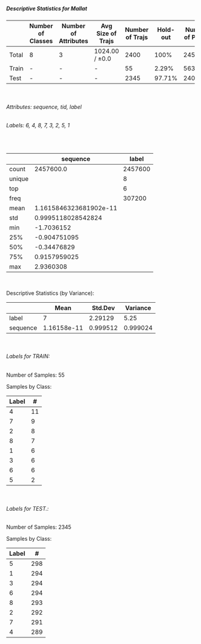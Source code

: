 ##### Descriptive Statistics for Mallat


|       |   Number of Classes |   Number of Attributes |   Avg Size of Trajs |   Number of Trajs | Hold-out   |   Number of Points |   Longest Size |   Shortest Size |
|-------|---------------------|------------------------|---------------------|-------------------|------------|--------------------|----------------|-----------------|
| Total | 8                   | 3                      | 1024.00 / ±0.0      | 2400              | 100%       |            2457600 |           1024 |            1024 |
| Train | -                   | -                      | -                   | 55                | 2.29%      |              56320 |           1024 |            1024 |
| Test  | -                   | -                      | -                   | 2345              | 97.71%     |            2401280 |           1024 |            1024 |

&nbsp;

###### Attributes: sequence, tid, label


###### Labels: 6, 4, 8, 7, 3, 2, 5, 1

&nbsp;

|        | sequence               | label   |
|--------|------------------------|---------|
| count  | 2457600.0              | 2457600 |
| unique |                        | 8       |
| top    |                        | 6       |
| freq   |                        | 307200  |
| mean   | 1.1615846323681902e-11 |         |
| std    | 0.9995118028542824     |         |
| min    | -1.7036152             |         |
| 25%    | -0.904751095           |         |
| 50%    | -0.34476829            |         |
| 75%    | 0.9157959025           |         |
| max    | 2.9360308              |         |

&nbsp;

Descriptive Statistics (by Variance): 


|          |        Mean |   Std.Dev |   Variance |
|----------|-------------|-----------|------------|
| label    | 7           |  2.29129  |   5.25     |
| sequence | 1.16158e-11 |  0.999512 |   0.999024 |

&nbsp;

###### Labels for TRAIN:


Number of Samples: 55
Samples by Class:
|   Label |   # |
|---------|-----|
|       4 |  11 |
|       7 |   9 |
|       2 |   8 |
|       8 |   7 |
|       1 |   6 |
|       3 |   6 |
|       6 |   6 |
|       5 |   2 |

&nbsp;

###### Labels for TEST.:


Number of Samples: 2345
Samples by Class:
|   Label |   # |
|---------|-----|
|       5 | 298 |
|       1 | 294 |
|       3 | 294 |
|       6 | 294 |
|       8 | 293 |
|       2 | 292 |
|       7 | 291 |
|       4 | 289 |